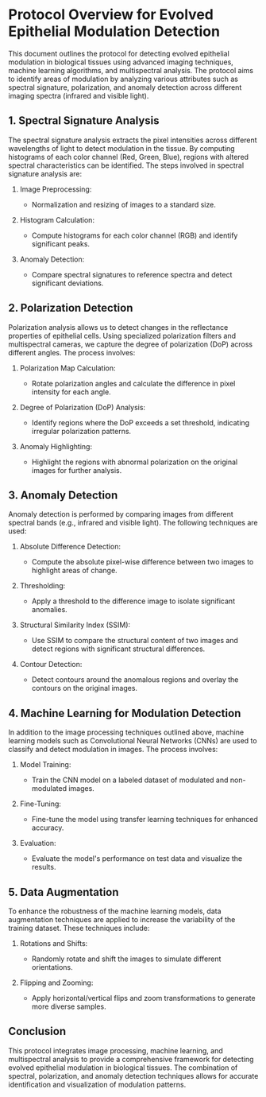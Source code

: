 
# Protocol Overview for Evolved Epithelial Modulation Detection

This document outlines the protocol for detecting evolved epithelial modulation in biological tissues using advanced imaging techniques, machine learning algorithms, and multispectral analysis. The protocol aims to identify areas of modulation by analyzing various attributes such as spectral signature, polarization, and anomaly detection across different imaging spectra (infrared and visible light).

## 1. Spectral Signature Analysis

The spectral signature analysis extracts the pixel intensities across different wavelengths of light to detect modulation in the tissue. By computing histograms of each color channel (Red, Green, Blue), regions with altered spectral characteristics can be identified. The steps involved in spectral signature analysis are:

1. Image Preprocessing:
   - Normalization and resizing of images to a standard size.
   
2. Histogram Calculation:
   - Compute histograms for each color channel (RGB) and identify significant peaks.

3. Anomaly Detection:
   - Compare spectral signatures to reference spectra and detect significant deviations.

## 2. Polarization Detection

Polarization analysis allows us to detect changes in the reflectance properties of epithelial cells. Using specialized polarization filters and multispectral cameras, we capture the degree of polarization (DoP) across different angles. The process involves:

1. Polarization Map Calculation:
   - Rotate polarization angles and calculate the difference in pixel intensity for each angle.

2. Degree of Polarization (DoP) Analysis:
   - Identify regions where the DoP exceeds a set threshold, indicating irregular polarization patterns.

3. Anomaly Highlighting:
   - Highlight the regions with abnormal polarization on the original images for further analysis.

## 3. Anomaly Detection

Anomaly detection is performed by comparing images from different spectral bands (e.g., infrared and visible light). The following techniques are used:

1. Absolute Difference Detection:
   - Compute the absolute pixel-wise difference between two images to highlight areas of change.

2. Thresholding:
   - Apply a threshold to the difference image to isolate significant anomalies.

3. Structural Similarity Index (SSIM):
   - Use SSIM to compare the structural content of two images and detect regions with significant structural differences.

4. Contour Detection:
   - Detect contours around the anomalous regions and overlay the contours on the original images.

## 4. Machine Learning for Modulation Detection

In addition to the image processing techniques outlined above, machine learning models such as Convolutional Neural Networks (CNNs) are used to classify and detect modulation in images. The process involves:

1. Model Training:
   - Train the CNN model on a labeled dataset of modulated and non-modulated images.

2. Fine-Tuning:
   - Fine-tune the model using transfer learning techniques for enhanced accuracy.

3. Evaluation:
   - Evaluate the model's performance on test data and visualize the results.

## 5. Data Augmentation

To enhance the robustness of the machine learning models, data augmentation techniques are applied to increase the variability of the training dataset. These techniques include:

1. Rotations and Shifts:
   - Randomly rotate and shift the images to simulate different orientations.

2. Flipping and Zooming:
   - Apply horizontal/vertical flips and zoom transformations to generate more diverse samples.

## Conclusion

This protocol integrates image processing, machine learning, and multispectral analysis to provide a comprehensive framework for detecting evolved epithelial modulation in biological tissues. The combination of spectral, polarization, and anomaly detection techniques allows for accurate identification and visualization of modulation patterns.
